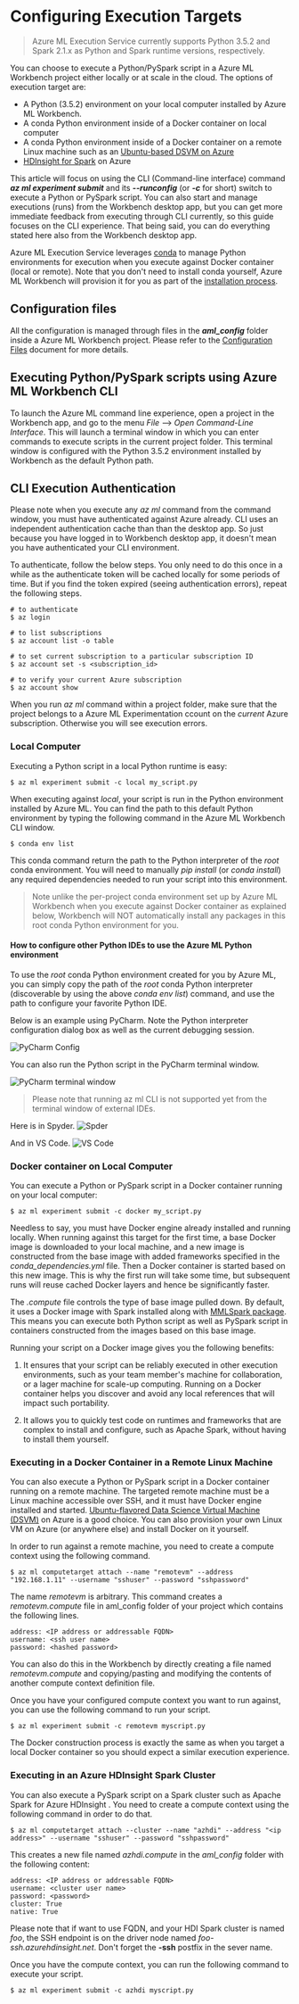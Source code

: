 # Configuring Execution Targets

>Azure ML Execution Service currently supports Python 3.5.2 and Spark 2.1.x as Python and Spark runtime versions, respectively. 

You can choose to execute a Python/PySpark script in a Azure ML Workbench project either locally or at scale in the cloud. The options of execution target are:

* A Python (3.5.2) environment on your local computer installed by Azure ML Workbench.
* A conda Python environment inside of a Docker container on local computer
* A conda Python environment inside of a Docker container on a remote Linux machine such as an [Ubuntu-based DSVM on Azure](https://azuremarketplace.microsoft.com/marketplace/apps/microsoft-ads.linux-data-science-vm-ubuntu)
* [HDInsight for Spark](https://azure.microsoft.com/services/hdinsight/apache-spark/) on Azure

This article will focus on using the CLI (Command-line interface) command _**az ml experiment submit**_ and its **_--runconfig_** (or **_-c_** for short) switch to execute a Python or PySpark script. You can also start and manage executions (runs) from the Workbench desktop app, but you can get more immediate feedback from executing through CLI currently, so this guide focuses on the CLI experience. That being said, you can do everything stated here also from the Workbench desktop app.

Azure ML Execution Service leverages [conda](https://conda.io/docs/) to manage Python environments for execution when you execute against Docker container (local or remote). Note that you don't need to install conda yourself, Azure ML Workbench will provision it for you as part of the [installation process](Installation.md).

## Configuration files
All the configuration is managed through files in the **_aml_config_** folder inside a Azure ML Workbench project. Please refer to the [Configuration Files](aml_config.md) document for more details.

## Executing Python/PySpark scripts using Azure ML Workbench CLI
To launch the Azure ML command line experience, open a project in the Workbench app, and go to the menu _File_ --> _Open Command-Line Interface_. This will launch a terminal window in which you can enter commands to execute scripts in the current project folder. This terminal window is configured with the Python 3.5.2 environment installed by Workbench as the default Python path.

## CLI Execution Authentication
Please note when you execute any _az ml_ command from the command window, you must have authenticated against Azure already. CLI uses an independent authentication cache than than the desktop app. So just because you have logged in to Workbench desktop app, it doesn't mean you have authenticated your CLI environment.

To authenticate, follow the below steps. You only need to do this once in a while as the authenticate token will be cached locally for some periods of time. But if you find the token expired (seeing authentication errors), repeat the following steps.

```
# to authenticate 
$ az login

# to list subscriptions
$ az account list -o table

# to set current subscription to a particular subscription ID 
$ az account set -s <subscription_id>

# to verify your current Azure subscription
$ az account show
```

When you run _az ml_ command within a project folder, make sure that the project belongs to a Azure ML Experimentation ccount on the _current_ Azure subscription. Otherwise you will see execution errors.

### Local Computer
Executing a Python script in a local Python runtime is easy:
```
$ az ml experiment submit -c local my_script.py
```

When executing against _local_, your script is run in the Python environment installed by Azure ML. You can find the path to this default Python environment by typing the following command in the Azure ML Workbench CLI window.

```
$ conda env list
```
This conda command return the path to the Python interpreter of the _root_ conda environment. You will need to manually _pip install_ (or _conda install_) any required dependencies needed to run your script into this environment. 

>Note unlike the per-project conda environment set up by Azure ML Workbench when you execute against Docker container as explained below, Workbench will NOT automatically install any packages in this root conda Python environment for you. 

#### How to configure other Python IDEs to use the Azure ML Python environment

To use the _root_ conda Python environment created for you by Azure ML, you can simply copy the path of the _root_ conda Python interpreter (discoverable by using the above _conda env list_) command, and use the path to configure your favorite Python IDE. 

Below is an example using PyCharm. Note the Python interpreter configuration dialog box as well as the current debugging session. 

![PyCharm Config](../Images/py_charm.png)

You can also run the Python script in the PyCharm terminal window.

![PyCharm terminal window](../Images/py_charm_terminal.png)

> Please note that running az ml CLI is not supported yet from the terminal window of external IDEs.

Here is in Spyder.
![Spder](../Images/spyder_window.png)

And in VS Code.
![VS Code](../Images/vscode.png)

### Docker container on Local Computer
You can execute a Python or PySpark script in a Docker container running on your local computer:
```
$ az ml experiment submit -c docker my_script.py
```
Needless to say, you must have Docker engine already installed and running locally. When running against this target for the first time, a base Docker image is downloaded to your local machine, and a new image is constructed from the base image with added frameworks specified in the _conda_dependencies.yml_ file. Then a Docker container is started based on this new image. This is why the first run will take some time, but subsequent runs will reuse cached Docker layers and hence be significantly faster.

The _.compute_ file controls the type of base image pulled down. By default, it uses a Docker image with Spark installed along with [MMLSpark package](http://github.com/azure/mmlspar). This means you can execute both Python script as well as PySpark script in containers constructed from the images based on this base image. 

Running your script on a Docker image gives you the following benefits:

1. It ensures that your script can be reliably executed in other execution environments, such as your team member's machine for collaboration, or a lager machine for scale-up computing. Running on a Docker container helps you discover and avoid any local references that will impact such portability. 

2. It allows you to quickly test code on runtimes and frameworks that are complex to install and configure, such as Apache Spark, without having to install them yourself.

### Executing in a Docker Container in a Remote Linux Machine
You can also execute a Python or PySpark script in a Docker container running on a remote machine. The targeted remote machine must be a Linux machine accessible over SSH, and it must have Docker engine installed and started. [Ubuntu-flavored Data Science Virtual Machine (DSVM)](https://azuremarketplace.microsoft.com/marketplace/apps/microsoft-ads.linux-data-science-vm-ubuntu) on Azure is a good choice. You can also provision your own Linux VM on Azure (or anywhere else) and install Docker on it yourself. 

In order to run against a remote machine, you need to create a compute context using the following command.
```
$ az ml computetarget attach --name "remotevm" --address "192.168.1.11" --username "sshuser" --password "sshpassword"
```
The name _remotevm_ is arbitrary. This command creates a _remotevm.compute_ file in aml_config folder of your project which contains the following lines.
```
address: <IP address or addressable FQDN>
username: <ssh user name>
password: <hashed password>
```
You can also do this in the Workbench by directly creating a file named _remotevm.compute_ and copying/pasting and modifying the contents of another compute context definition file.

Once you have your configured compute context you want to run against, you can use the following command to run your script.
```
$ az ml experiment submit -c remotevm myscript.py
```
The Docker construction process is exactly the same as when you target a local Docker container so you should expect a similar execution experience.

### Executing in an Azure HDInsight Spark Cluster
You can also execute a PySpark script on a Spark cluster such as Apache Spark for Azure HDInsight . You need to create a compute context using the following command in order to do that.
```
$ az ml computetarget attach --cluster --name "azhdi" --address "<ip address>" --username "sshuser" --password "sshpassword" 
```
This creates a new file named _azhdi.compute_ in the _aml_config_ folder with the following content:
```
address: <IP address or addressable FQDN>
username: <cluster user name>
password: <password>
cluster: True
native: True
```
Please note that if want to use FQDN, and your HDI Spark cluster is named _foo_, the SSH endpoint is on the driver node named _foo-ssh.azurehdinsight.net_. Don't forget the **-ssh** postfix in the sever name.

Once you have the compute context, you can run the following command to execute your script.

```
$ az ml experiment submit -c azhdi myscript.py
```